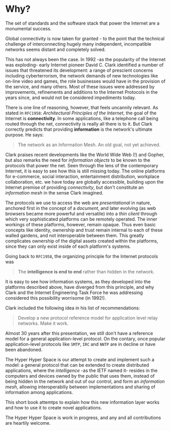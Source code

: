 # Why?

The set of standards and the software stack that power the Internet are a monumental success.

Global connectivity is now taken for granted - to the point that the technical challenge of interconnecting hugely many independent, incompatible networks seems distant and completely solved.

This has not always been the case. In 1992 -as the popularity of the Internet was exploding- early Internet pioneer David C. Clark identified a number of issues that threatened its development: a range of prescient concerns including cyberterrorism, the network demands of new technologies like on-line video and games, the role businesses would have in the provision of the service, and many others. Most of these issues were addressed by improvements, refinements and additions to the Internet Protocols in the years since, and would not be considered impediments today.

There is one line of reasoning, however, that feels uncannily relevant. As stated in ```RFC1958```: _Architectural Principles of the Internet_, the goal of the Internet is __connectivity__. In some applications, like a telephone call being routed through the net, connectivity is really all there is to it. But Clark correctly predicts that providing __information__ is the network's ultimate purpose. He says:

> The network as an Information Mesh. An old goal, not yet achieved.

Clark praises recent developments like the World Wide Web (!) and Gopher, but also remarks the need for _information objects_ to be known to the protocols that power the net. Seen through the lens of the contemporary Internet, it is easy to see how this is still missing today. The online platforms for e-commerce, social interaction, entertainment distribution, workplace collaboration, etc. we have today are globally accessible, building upon the Internet premise of providing _connectivity_, but don't constitute an _information mesh_ in the sense Clark imagined.

The protocols we use to access the web are _presentational_ in nature, anchored first in the concept of a _document_, and later evolving (as web browsers became more powerful and versatile) into a _thin client_ through which very sophisticated platforms can be remotely operated. The inner workings of these platforms, however, remain opaque. Thus even basic concepts like identity, ownership and trust remain internal to each of these walled gardens, and not interoperable between them. This greatly complicates ownership of the digital assets created within the platforms, since they can only exist inside of each platform's systems.

Going back to ```RFC1958```, the organizing principle for the Internet protocols was

> The __intelligence is end to end__ rather than hidden in the network.

It is easy to see how information systems, as they developed into the platforms described above, have diverged from this principle, and why Clark and the Internet Engineering Task Force he was addressing considered this possibility worrisome (in 1992!).

Clark included the following idea in his list of recommendations:

> Develop a new protocol reference model for application
> level relay networks. Make it work.

Almost 30 years after this presentation, we still don't have a reference model for a general application-level protocol. On the contary, once popular application-level protocols like ```SMTP```, ```IRC``` and ```NNTP``` are in decline or have been abandoned.

The Hyper Hyper Space is our attempt to create and implement such a model: a general protocol that can be extended to create distributed applications, where the _intelligence_ -as the IETF named it- resides in the computers and devices owned by the public that uses them, instead of being hidden in the network and out of our control, and form an _information mesh_, allowing interoperabiliy between implementations and sharing of information among applications.

This short book attemtps to explain how this new information layer works and how to use it to create novel applications.

The Hyper Hyper Space is work in progress, and any and all contributions are heartily welcome.

